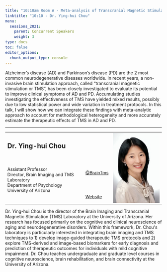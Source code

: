 ```yaml
---
title: "10:10am Room A - Meta-analysis of Transcranial Magnetic Stimulation Studies in Neurodegenerative Disorders"
linktitle: "10:10 - Dr. Ying-hui Chou"
menu:
  sessions_2021:
    parent: Concurrent Speakers
    weight: 3
type: docs
toc: false
editor_options:
  chunk_output_type: console
---
```


Alzheimer’s disease (AD) and Parkinson’s disease (PD) are the 2 most common neurodegenerative diseases worldwide. In recent years, a non-invasive brain stimulation approach, called “transcranial magnetic stimulation or TMS”, has been closely investigated to evaluate its potential to improve clinical symptoms of AD and PD. Accumulating studies investigating the effectiveness of TMS have yielded mixed results, possibly due to low statistical power and wide variation in treatment protocols. In this talk, I will show how we can integrate these findings with meta-analytic approach to account for methodological heterogeneity and more accurately estimate the therapeutic effects of TMS in AD and PD.

<hr style="width: 100%; text-align: center; margin-left: 0;" />

<TABLE class="bio-table">
<TR>
<TD COLSPAN="2"><h2>Dr. Ying-hui Chou</h2></TD>
<TD ROWSPAN="4"><img style="float: left;" src="img/ying-hui-chou.jpg" width="200" /></TD>
</TR>
<TR>
<TD ROWSPAN="3">
Assistant Professor<br>
Director, Brain Imaging and TMS Laboratory<br>
Department of Psychology<br>
University of Arizona

</TD>

<TD><i class="fab fa-twitter"></i> <a href="https://twitter.com/BrainTms" target="_blank" rel="noopener">@BrainTms</a>
</TD>
</TR>
<TR>
<TD><i class="fa fa-link"></i> <a href="https://yinghuichou.wixsite.com/tmslab" target="_blank" rel="noopener">Website</a>
</TD>
</TR>
</TABLE>

Dr. Ying-hui Chou is the director of the Brain Imaging and Transcranial Magnetic Stimulation (TMS) Laboratory at the University of Arizona. Her research has focused primarily on the cognitive and clinical neuroscience of aging and neurodegenerative disorders. Within this framework, Dr. Chou's laboratory is particularly interested in integrating brain imaging and TMS techniques to 1) develop image-guided therapeutic TMS protocols and 2) explore TMS-derived and image-based biomarkers for early diagnosis and prediction of therapeutic outcomes for individuals with mild cognitive impairment. Dr. Chou teaches undergraduate and graduate level courses in cognitive neuroscience, brain rehabilitation, and brain connectivity at the University of Arizona.